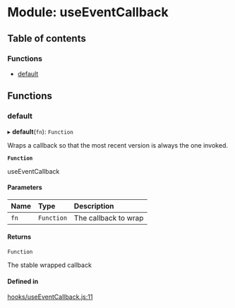 # Module: useEventCallback

## Table of contents

### Functions

- [default](useEventCallback.md#default)

## Functions

### default

▸ **default**(`fn`): `Function`

Wraps a callback so that the most recent version is always the one invoked.

**`Function`**

useEventCallback

#### Parameters

| Name | Type | Description |
| :------ | :------ | :------ |
| `fn` | `Function` | The callback to wrap |

#### Returns

`Function`

The stable wrapped callback

#### Defined in

[hooks/useEventCallback.js:11](https://github.com/Twipped/hooks/blob/86a2b07/hooks/useEventCallback.js#L11)
